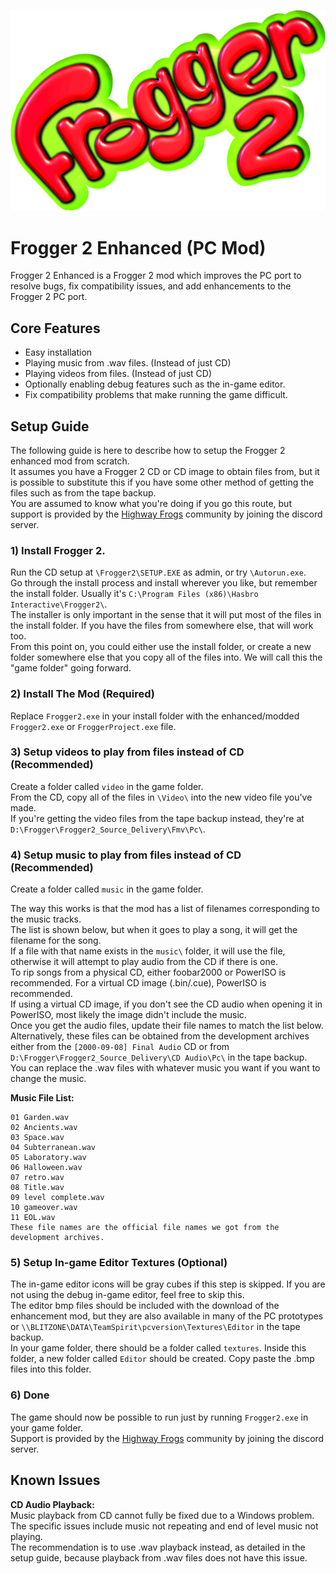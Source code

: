 ![Frogger 2 Logo](/_repo/Frogger2Logo.png)
# Frogger 2 Enhanced (PC Mod)
Frogger 2 Enhanced is a Frogger 2 mod which improves the PC port to resolve bugs, fix compatibility issues, and add enhancements to the Frogger 2 PC port.

## Core Features
 - Easy installation  
 - Playing music from .wav files. (Instead of just CD)  
 - Playing videos from files. (Instead of just CD)  
 - Optionally enabling debug features such as the in-game editor.  
 - Fix compatibility problems that make running the game difficult.

## Setup Guide
The following guide is here to describe how to setup the Frogger 2 enhanced mod from scratch.  
It assumes you have a Frogger 2 CD or CD image to obtain files from, but it is possible to substitute this if you have some other method of getting the files such as from the tape backup.  
You are assumed to know what you're doing if you go this route, but support is provided by the [Highway Frogs](https://highwayfrogs.net/) community by joining the discord server.  

### 1) Install Frogger 2.
Run the CD setup at `\Frogger2\SETUP.EXE` as admin, or try `\Autorun.exe`.  
Go through the install process and install wherever you like, but remember the install folder. Usually it's `C:\Program Files (x86)\Hasbro Interactive\Frogger2\`.    
The installer is only important in the sense that it will put most of the files in the install folder. If you have the files from somewhere else, that will work too.  
From this point on, you could either use the install folder, or create a new folder somewhere else that you copy all of the files into. We will call this the "game folder" going forward.  

### 2) Install The Mod (Required)  
Replace `Frogger2.exe` in your install folder with the enhanced/modded `Frogger2.exe` or `FroggerProject.exe` file.  

### 3) Setup videos to play from files instead of CD (Recommended)  
Create a folder called `video` in the game folder.  
From the CD, copy all of the files in `\Video\` into the new video file you've made.  
If you're getting the video files from the tape backup instead, they're at `D:\Frogger\Frogger2_Source_Delivery\Fmv\Pc\`.  

### 4) Setup music to play from files instead of CD (Recommended)  
Create a folder called `music` in the game folder.  

The way this works is that the mod has a list of filenames corresponding to the music tracks.  
The list is shown below, but when it goes to play a song, it will get the filename for the song.  
If a file with that name exists in the `music\` folder, it will use the file, otherwise it will attempt to play audio from the CD if there is one.  
To rip songs from a physical CD, either foobar2000 or PowerISO is recommended. For a virtual CD image (.bin/.cue), PowerISO is recommended.  
If using a virtual CD image, if you don't see the CD audio when opening it in PowerISO, most likely the image didn't include the music.  
Once you get the audio files, update their file names to match the list below.  
Alternatively, these files can be obtained from the development archives either from the `[2000-09-08] Final Audio` CD or from `D:\Frogger\Frogger2_Source_Delivery\CD Audio\Pc\` in the tape backup.  
You can replace the .wav files with whatever music you want if you want to change the music.  

**Music File List:**  
```
01 Garden.wav
02 Ancients.wav
03 Space.wav
04 Subterranean.wav
05 Laboratory.wav
06 Halloween.wav
07 retro.wav
08 Title.wav
09 level complete.wav
10 gameover.wav
11 EOL.wav
These file names are the official file names we got from the development archives.  
```

### 5) Setup In-game Editor Textures (Optional)  
The in-game editor icons will be gray cubes if this step is skipped. If you are not using the debug in-game editor, feel free to skip this.  
The editor bmp files should be included with the download of the enhancement mod, but they are also available in many of the PC prototypes or `\\BLITZONE\DATA\TeamSpirit\pcversion\Textures\Editor` in the tape backup.  
In your game folder, there should be a folder called `textures`. Inside this folder, a new folder called `Editor` should be created. Copy paste the .bmp files into this folder.  

### 6) Done
The game should now be possible to run just by running `Frogger2.exe` in your game folder.  
Support is provided by the [Highway Frogs](https://highwayfrogs.net/) community by joining the discord server.  

## Known Issues
**CD Audio Playback:**  
Music playback from CD cannot fully be fixed due to a Windows problem. The specific issues include music not repeating and end of level music not playing.  
The recommendation is to use .wav playback instead, as detailed in the setup guide, because playback from .wav files does not have this issue.  